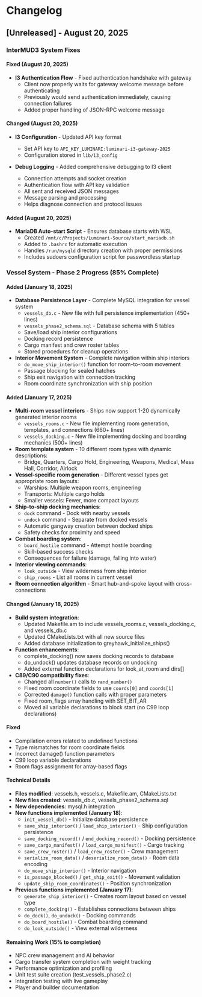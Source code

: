 # Changelog

## [Unreleased] - August 20, 2025

### InterMUD3 System Fixes

#### Fixed (August 20, 2025)
- **I3 Authentication Flow** - Fixed authentication handshake with gateway
  - Client now properly waits for gateway welcome message before authenticating
  - Previously would send authentication immediately, causing connection failures
  - Added proper handling of JSON-RPC welcome message
  
#### Changed (August 20, 2025)
- **I3 Configuration** - Updated API key format
  - Set API key to `API_KEY_LUMINARI:luminari-i3-gateway-2025`
  - Configuration stored in `lib/i3_config`
  
- **Debug Logging** - Added comprehensive debugging to I3 client
  - Connection attempts and socket creation
  - Authentication flow with API key validation
  - All sent and received JSON messages
  - Message parsing and processing
  - Helps diagnose connection and protocol issues

#### Added (August 20, 2025)
- **MariaDB Auto-start Script** - Ensures database starts with WSL
  - Created `/mnt/c/Projects/Luminari-Source/start_mariadb.sh`
  - Added to `.bashrc` for automatic execution
  - Handles `/run/mysqld` directory creation with proper permissions
  - Includes sudoers configuration script for passwordless startup

### Vessel System - Phase 2 Progress (85% Complete)

#### Added (January 18, 2025)
- **Database Persistence Layer** - Complete MySQL integration for vessel system
  - `vessels_db.c` - New file with full persistence implementation (450+ lines)
  - `vessels_phase2_schema.sql` - Database schema with 5 tables
  - Save/load ship interior configurations
  - Docking record persistence
  - Cargo manifest and crew roster tables
  - Stored procedures for cleanup operations
- **Interior Movement System** - Complete navigation within ship interiors
  - `do_move_ship_interior()` function for room-to-room movement
  - Passage blocking for sealed hatches
  - Ship exit navigation with connection tracking
  - Room coordinate synchronization with ship position
  
#### Added (January 17, 2025)
- **Multi-room vessel interiors** - Ships now support 1-20 dynamically generated interior rooms
  - `vessels_rooms.c` - New file implementing room generation, templates, and connections (660+ lines)
  - `vessels_docking.c` - New file implementing docking and boarding mechanics (500+ lines)
- **Room template system** - 10 different room types with dynamic descriptions:
  - Bridge, Quarters, Cargo Hold, Engineering, Weapons, Medical, Mess Hall, Corridor, Airlock
- **Vessel-specific room generation** - Different vessel types get appropriate room layouts:
  - Warships: Multiple weapon rooms, engineering
  - Transports: Multiple cargo holds
  - Smaller vessels: Fewer, more compact layouts
- **Ship-to-ship docking mechanics**:
  - `dock` command - Dock with nearby vessels
  - `undock` command - Separate from docked vessels
  - Automatic gangway creation between docked ships
  - Safety checks for proximity and speed
- **Combat boarding system**:
  - `board_hostile` command - Attempt hostile boarding
  - Skill-based success checks
  - Consequences for failure (damage, falling into water)
- **Interior viewing commands**:
  - `look_outside` - View wilderness from ship interior
  - `ship_rooms` - List all rooms in current vessel
- **Room connection algorithm** - Smart hub-and-spoke layout with cross-connections

#### Changed (January 18, 2025)
- **Build system integration**:
  - Updated Makefile.am to include vessels_rooms.c, vessels_docking.c, and vessels_db.c
  - Updated CMakeLists.txt with all new source files
  - Added database initialization to greyhawk_initialize_ships()
- **Function enhancements**:
  - complete_docking() now saves docking records to database
  - do_undock() updates database records on undocking
  - Added external function declarations for look_at_room and dirs[]
- **C89/C90 compatibility fixes**:
  - Changed all `number()` calls to `rand_number()`
  - Fixed room coordinate fields to use `coords[0]` and `coords[1]`
  - Corrected `damage()` function calls with proper parameters
  - Fixed room_flags array handling with SET_BIT_AR
  - Moved all variable declarations to block start (no C99 loop declarations)

#### Fixed
- Compilation errors related to undefined functions
- Type mismatches for room coordinate fields
- Incorrect damage() function parameters
- C99 loop variable declarations
- Room flags assignment for array-based flags

#### Technical Details
- **Files modified**: vessels.h, vessels.c, Makefile.am, CMakeLists.txt
- **New files created**: vessels_db.c, vessels_phase2_schema.sql
- **New dependencies**: mysql.h integration
- **New functions implemented (January 18)**:
  - `init_vessel_db()` - Initialize database persistence
  - `save_ship_interior()` / `load_ship_interior()` - Ship configuration persistence
  - `save_docking_record()` / `end_docking_record()` - Docking persistence
  - `save_cargo_manifest()` / `load_cargo_manifest()` - Cargo tracking
  - `save_crew_roster()` / `load_crew_roster()` - Crew management
  - `serialize_room_data()` / `deserialize_room_data()` - Room data encoding
  - `do_move_ship_interior()` - Interior navigation
  - `is_passage_blocked()` / `get_ship_exit()` - Movement validation
  - `update_ship_room_coordinates()` - Position synchronization
- **Previous functions implemented (January 17)**:
  - `generate_ship_interior()` - Creates room layout based on vessel type
  - `complete_docking()` - Establishes connections between ships
  - `do_dock()`, `do_undock()` - Docking commands
  - `do_board_hostile()` - Combat boarding command
  - `do_look_outside()` - View external wilderness

#### Remaining Work (15% to completion)
- NPC crew management and AI behavior
- Cargo transfer system completion with weight tracking
- Performance optimization and profiling
- Unit test suite creation (test_vessels_phase2.c)
- Integration testing with live gameplay
- Player and builder documentation

